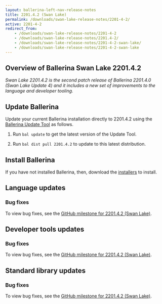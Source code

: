 ```yaml
---
layout: ballerina-left-nav-release-notes
title: 2201.4.2 (Swan Lake) 
permalink: /downloads/swan-lake-release-notes/2201-4-2/
active: 2201-4-2
redirect_from: 
    - /downloads/swan-lake-release-notes/2201-4-2
    - /downloads/swan-lake-release-notes/2201.4-2/
    - /downloads/swan-lake-release-notes/2201-4-2-swan-lake/
    - /downloads/swan-lake-release-notes/2201-4-2-swan-lake
---
```


## Overview of Ballerina Swan Lake 2201.4.2

<em>Swan Lake 2201.4.2 is the second patch release of Ballerina 2201.4.0 (Swan Lake Update 4) and it includes a new set of improvements to the language and developer tooling.</em>

## Update Ballerina

Update your current Ballerina installation directly to 2201.4.2 using the [Ballerina Update Tool](/learn/cli-documentation/update-tool/) as follows.

1. Run `bal update` to get the latest version of the Update Tool.

2. Run `bal dist pull 2201.4.2` to update to this latest distribution.

## Install Ballerina

If you have not installed Ballerina, then, download the [installers](/downloads/#swanlake) to install.

## Language updates

### Bug fixes

To view bug fixes, see the [GitHub milestone for 2201.4.2 (Swan Lake)](https://github.com/ballerina-platform/ballerina-lang/issues?q=is%3Aissue+milestone%3A2201.4.2+is%3Aclosed+label%3AType%2FBug).

## Developer tools updates

### Bug fixes

To view bug fixes, see the [GitHub milestone for 2201.4.2 (Swan Lake)](https://github.com/ballerina-platform/openapi-tools/issues?q=is%3Aissue+milestone%3A%22Swan+Lake+2201.4.2%22+is%3Aclosed+label%3AType%2FBug).

## Standard library updates

### Bug fixes

To view bug fixes, see the [GitHub milestone for 2201.4.2 (Swan Lake)](https://github.com/ballerina-platform/ballerina-standard-library/issues?q=is%3Aissue+milestone%3A2201.4.2+label%3AType%2FBug+is%3Aclosed+).
